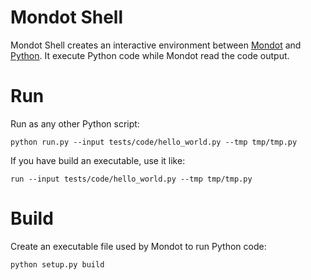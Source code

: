 # Mondot Shell
Mondot Shell creates an interactive environment between [Mondot](https://github.com/thiagola92/Mondot) and [Python](https://www.python.org/). It execute Python code while Mondot read the code output.

# Run
Run as any other Python script:
```
python run.py --input tests/code/hello_world.py --tmp tmp/tmp.py
```

If you have build an executable, use it like:
```
run --input tests/code/hello_world.py --tmp tmp/tmp.py
```


# Build
Create an executable file used by Mondot to run Python code:
```
python setup.py build
```

